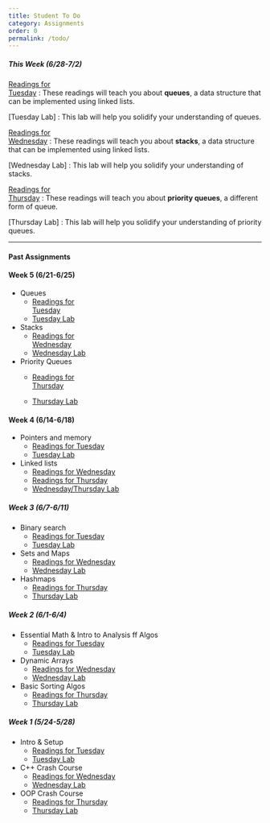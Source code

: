 ```yaml
---
title: Student To Do
category: Assignments
order: 0
permalink: /todo/
---
```


##### This Week (6/28-7/2)
[Readings for<br>Tuesday](/sm21/wk6#tues)
: These readings will teach you about **queues**, a data structure that can be implemented using linked lists.

[Tuesday Lab]
: This lab will help you solidify your understanding of queues.

[Readings for<br>Wednesday](/sm21/wk6#weds)
: These readings will teach you about **stacks**, a data structure that can be implemented using linked lists.

[Wednesday Lab]
: This lab will help you solidify your understanding of stacks.

[Readings for<br>Thursday](/sm21/wk6#thurs)
: These readings will teach you about **priority queues**, a different form of queue.

[Thursday Lab]
: This lab will help you solidify your understanding of priority queues.

---

#### Past Assignments

#### Week 5 (6/21-6/25)
- Queues
	- [Readings for<br>Tuesday](/sm21/wk5#tues)
	- [Tuesday Lab](/sm21/lab12/)
- Stacks
	- [Readings for<br>Wednesday](/sm21/wk5#weds)
	- [Wednesday Lab](/sm21/lab13/)
- Priority Queues
	- [Readings for<br>Thursday](/sm21/wk5#thurs)

	- [Thursday Lab](/sm21/lab14/)

#### Week 4 (6/14-6/18)
- Pointers and memory
	- [Readings for Tuesday](/sm21/wk4#tues)
	- [Tuesday Lab](/sm21/lab10)
- Linked lists
	- [Readings for Wednesday](/sm21/wk4#weds)
	- [Readings for Thursday](/sm21/wk4#thurs)
	- [Wednesday/Thursday Lab](/sm21/lab11)

##### Week 3 (6/7-6/11)
- Binary search
	- [Readings for Tuesday](/sm21/wk3#tues)  
	- [Tuesday Lab](/sm21/lab07)  
- Sets and Maps
	- [Readings for Wednesday](/sm21/wk3#weds)  
	- [Wednesday Lab](/sm21/lab08)  
- Hashmaps
	- [Readings for Thursday](/sm21/wk3#thurs)  
	- [Thursday Lab](/sm21/lab09)  

##### Week 2 (6/1-6/4)
- Essential Math & Intro to Analysis ff Algos
	- [Readings for Tuesday](/sm21/wk2#tues)
	- [Tuesday Lab](/sm21/lab04)
- Dynamic Arrays
	- [Readings for Wednesday](/sm21/wk2#weds)
	- [Wednesday Lab](/sm21/lab05)
- Basic Sorting Algos
	- [Readings for Thursday](/sm21/wk2#thurs)
	- [Thursday Lab](/sm21/lab06)

##### Week 1 (5/24-5/28)
- Intro & Setup
	- [Readings for Tuesday](/sm21/wk1#tues)
	- [Tuesday Lab](/sm21/lab01)
- C++ Crash Course
	- [Readings for Wednesday](/sm21/wk1#weds)
	- [Wednesday Lab](/sm21/lab02)
- OOP Crash Course
	- [Readings for Thursday](/sm21/wk1#thurs)
	- [Thursday Lab](/sm21/lab03)